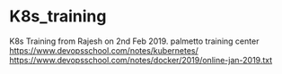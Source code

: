 # K8s_training
K8s Training from Rajesh on 2nd Feb 2019.
palmetto training center
https://www.devopsschool.com/notes/kubernetes/
https://www.devopsschool.com/notes/docker/2019/online-jan-2019.txt
